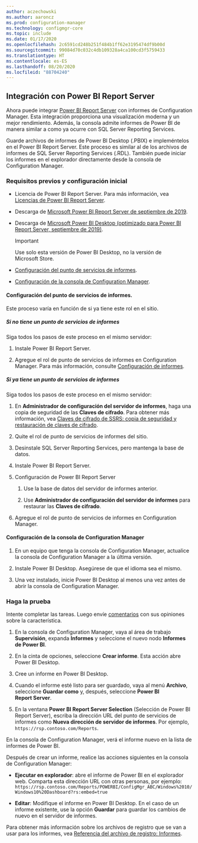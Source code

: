 ```yaml
---
author: aczechowski
ms.author: aaroncz
ms.prod: configuration-manager
ms.technology: configmgr-core
ms.topic: include
ms.date: 01/17/2020
ms.openlocfilehash: 2c6591cd248b251f484b1ff62e3195474df9b00d
ms.sourcegitcommit: 99084d70c032c4db109328a4ca100cd3f5759433
ms.translationtype: HT
ms.contentlocale: es-ES
ms.lasthandoff: 08/20/2020
ms.locfileid: "88704240"
---
```

## <a name="integrate-with-power-bi-report-server"></a><a name="bkmk_powerbi"></a> Integración con Power BI Report Server

<!--3721603-->

Ahora puede integrar [Power BI Report Server](/power-bi/report-server/get-started) con informes de Configuration Manager. Esta integración proporciona una visualización moderna y un mejor rendimiento. Además, la consola admite informes de Power BI de manera similar a como ya ocurre con SQL Server Reporting Services.

Guarde archivos de informes de Power BI Desktop (.PBIX) e impleméntelos en el Power BI Report Server. Este proceso es similar al de los archivos de informes de SQL Server Reporting Services (.RDL). También puede iniciar los informes en el explorador directamente desde la consola de Configuration Manager.

### <a name="prerequisites-and-initial-setup"></a>Requisitos previos y configuración inicial

- Licencia de Power BI Report Server. Para más información, vea [Licencias de Power BI Report Server](/power-bi/report-server/get-started#licensing-power-bi-report-server).

- Descarga de [Microsoft Power BI Report Server de septiembre de 2019](https://www.microsoft.com/download/details.aspx?id=57270).

- Descarga de [Microsoft Power BI Desktop (optimizado para Power BI Report Server, septiembre de 2019)](https://www.microsoft.com/download/details.aspx?id=57271).

    > [!IMPORTANT]
    > Use solo esta versión de Power BI Desktop, no la versión de Microsoft Store.

- [Configuración del punto de servicios de informes](#bkmk_powerbi-rsp).

- [Configuración de la consola de Configuration Manager](#bkmk_powerbi-console).

#### <a name="configure-the-reporting-services-point"></a><a name="bkmk_powerbi-rsp"></a>Configuración del punto de servicios de informes.

Este proceso varía en función de si ya tiene este rol en el sitio.

##### <a name="if-you-dont-have-a-reporting-services-point"></a>Si no tiene un punto de servicios de informes

Siga todos los pasos de este proceso en el mismo servidor:

1. Instale Power BI Report Server.

2. Agregue el rol de punto de servicios de informes en Configuration Manager. Para más información, consulte [Configuración de informes](../../../../servers/manage/configuring-reporting.md).

##### <a name="if-you-already-have-a-reporting-services-point"></a>Si ya tiene un punto de servicios de informes

Siga todos los pasos de este proceso en el mismo servidor:

1. En **Administrador de configuración del servidor de informes**, haga una copia de seguridad de las **Claves de cifrado**. Para obtener más información, vea [Claves de cifrado de SSRS: copia de seguridad y restauración de claves de cifrado](/sql/reporting-services/install-windows/ssrs-encryption-keys-back-up-and-restore-encryption-keys).

1. Quite el rol de punto de servicios de informes del sitio.

1. Desinstale SQL Server Reporting Services, pero mantenga la base de datos.

1. Instale Power BI Report Server.

1. Configuración de Power BI Report Server

    1. Use la base de datos del servidor de informes anterior.

    1. Use **Administrador de configuración del servidor de informes** para restaurar las **Claves de cifrado**.

1. Agregue el rol de punto de servicios de informes en Configuration Manager.

#### <a name="configure-the-configuration-manager-console"></a><a name="bkmk_powerbi-console"></a> Configuración de la consola de Configuration Manager

1. En un equipo que tenga la consola de Configuration Manager, actualice la consola de Configuration Manager a la última versión.

1. Instale Power BI Desktop. Asegúrese de que el idioma sea el mismo.

1. Una vez instalado, inicie Power BI Desktop al menos una vez antes de abrir la consola de Configuration Manager.

### <a name="try-it-out"></a>Haga la prueba

Intente completar las tareas. Luego envíe [comentarios](../../../../understand/find-help.md#product-feedback) con sus opiniones sobre la característica.

1. En la consola de Configuration Manager, vaya al área de trabajo **Supervisión**, expanda **Informes** y seleccione el nuevo nodo **Informes de Power BI**.

1. En la cinta de opciones, seleccione **Crear informe**. Esta acción abre Power BI Desktop.

1. Cree un informe en Power BI Desktop.

1. Cuando el informe esté listo para ser guardado, vaya al menú **Archivo**, seleccione **Guardar como** y, después, seleccione **Power BI Report Server**.

1. En la ventana **Power BI Report Server Selection** (Selección de Power BI Report Server), escriba la dirección URL del punto de servicios de informes como **Nueva dirección de servidor de informes**. Por ejemplo, `https://rsp.contoso.com/Reports`.

En la consola de Configuration Manager, verá el informe nuevo en la lista de informes de Power BI.

Después de crear un informe, realice las acciones siguientes en la consola de Configuration Manager:

- **Ejecutar en explorador**: abre el informe de Power BI en el explorador web. Comparta esta dirección URL con otras personas, por ejemplo: `https://rsp.contoso.com/Reports/POWERBI/ConfigMgr_ABC/Windows%2010/Windows10%20Dashboard?rs:embed=true`

- **Editar**: Modifique el informe en Power BI Desktop. En el caso de un informe existente, use la opción **Guardar** para guardar los cambios de nuevo en el servidor de informes.

Para obtener más información sobre los archivos de registro que se van a usar para los informes, vea [Referencia del archivo de registro: Informes](../../../../plan-design/hierarchy/log-files.md#BKMK_ReportLog).